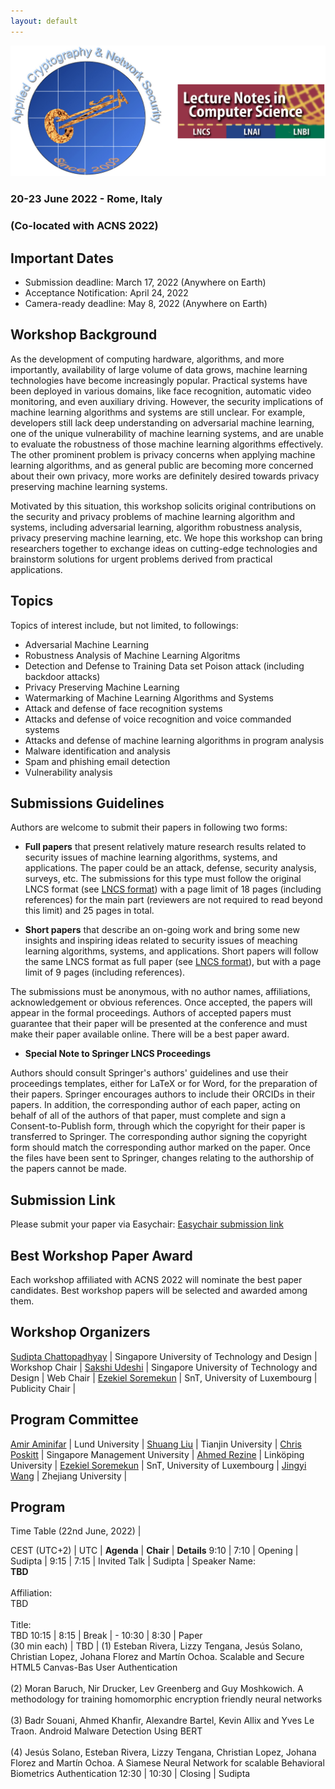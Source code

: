 ```yaml
---
layout: default
---
```


<!-- # Security in Machine Learning and its Applications (SiMLA 2020) -->

<!-- <img class="profile-picture" src="sherlock.jpg"> -->
<!-- ![](images/simla-logo.png =180x) -->
<img src="images/simla-logo.png"/>

### 20-23 June 2022 - Rome, Italy 

### (Co-located with ACNS 2022)


## Important Dates

- Submission deadline: March 17, 2022 (Anywhere on Earth)
- Acceptance Notification: April 24, 2022
- Camera-ready deadline: May 8, 2022 (Anywhere on Earth)

## Workshop Background

As the development of computing hardware, algorithms, and more importantly, availability of large volume of data grows, 
machine learning technologies have become increasingly popular. Practical systems have been deployed in various domains, 
like face recognition, automatic video monitoring, and even auxiliary driving. However, the security implications of 
machine learning algorithms and systems are still unclear. For example, developers still lack deep understanding on 
adversarial machine learning, one of the unique vulnerability of machine learning systems, and are unable to evaluate the 
robustness of those machine learning algorithms effectively. The other prominent problem is privacy concerns when applying 
machine learning algorithms, and as general public are becoming more concerned about their own privacy, more works are 
definitely desired towards privacy preserving machine learning systems.

Motivated by this situation, this workshop solicits original contributions on the security and privacy problems of machine 
learning algorithm and systems, including adversarial learning, algorithm robustness analysis, privacy preserving machine 
learning, etc. We hope this workshop can bring researchers together to exchange ideas on cutting-edge technologies and 
brainstorm solutions for urgent problems derived from practical applications.

## Topics

Topics of interest include, but not limited, to followings:

   - Adversarial Machine Learning
   - Robustness Analysis of Machine Learning Algoritms
   - Detection and Defense to Training Data set Poison attack (including backdoor attacks)
   - Privacy Preserving Machine Learning
   - Watermarking of Machine Learning Algorithms and Systems
   - Attack and defense of face recognition systems
   - Attacks and defense of voice recognition and voice commanded systems
   - Attacks and defense of machine learning algorithms in program analysis
   - Malware identification and analysis
   - Spam and phishing email detection
   - Vulnerability analysis
 

## Submissions Guidelines

Authors are welcome to submit their papers in following two forms:

   - **Full papers** that present relatively mature research results related to security issues of machine learning algorithms, systems, and applications. The paper could be an attack, defense, security analysis, surveys, etc. The submissions for this type must follow the original LNCS format (see [LNCS format](http://www.springeronline.com/lncs)) with a page limit of 18 pages (including references) for the main part (reviewers are not required to read beyond this limit) and 25 pages in total.

   - **Short papers** that describe an on-going work and bring some new insights and inspiring ideas related to security issues of meaching learning algorithms, systems, and applications. Short papers will follow the same LNCS format as full paper (see [LNCS format](http://www.springeronline.com/lncs)), but with a page limit of 9 pages (including references).

The submissions must be anonymous, with no author names, affiliations, acknowledgement or obvious references. Once accepted, the papers will appear in the formal proceedings. Authors of accepted papers must guarantee that their paper will be presented at the conference and must make their paper available online. There will be a best paper award.

   - **Special Note to Springer LNCS Proceedings**

Authors should consult Springer's authors' guidelines and use their proceedings templates, either for LaTeX or for Word, for the preparation of their papers. Springer encourages authors to include their ORCIDs in their papers. In addition, the corresponding author of each paper, acting on behalf of all of the authors of that paper, must complete and sign a Consent-to-Publish form, through which the copyright for their paper is transferred to Springer. The corresponding author signing the copyright form should match the corresponding author marked on the paper. Once the files have been sent to Springer, changes relating to the authorship of the papers cannot be made.

## Submission Link

Please submit your paper via Easychair: [Easychair submission link](https://easychair.org/conferences/?conf=simla2022)


## Best Workshop Paper Award

Each workshop affiliated with ACNS 2022 will nominate the best paper candidates. Best workshop papers will be selected and awarded among them.


<!-- https://easychair.org/conferences/?conf=simla2020 -->

## Workshop Organizers


[Sudipta Chattopadhyay](https://asset-group.github.io/) | Singapore University of Technology and Design  | Workshop Chair |
[Sakshi Udeshi](http://sakshiudeshi.github.io/) | Singapore University of Technology and Design  | Web Chair |
[Ezekiel Soremekun](https://scholar.google.com.sg/citations?user=r8T1-yoAAAAJ) | SnT, University of Luxembourg | Publicity Chair |

## Program Committee

[Amir Aminifar](https://portal.research.lu.se/en/persons/amir-aminifar) | Lund University | 
[Shuang Liu](https://tjusail.github.io/people/liushuang.html) | Tianjin University | 
[Chris Poskitt](https://cposkitt.github.io/) |  Singapore Management University  |
[Ahmed Rezine](https://rezahmed.github.io/) | Linköping University | 
[Ezekiel Soremekun](https://scholar.google.com.sg/citations?user=r8T1-yoAAAAJ) | SnT, University of Luxembourg |
[Jingyi Wang](https://wang-jingyi.github.io/) | Zhejiang University | 

## Program

Time Table (22nd June, 2022) |

CEST (UTC+2) |  UTC | **Agenda** | **Chair** | **Details**
9:10 | 7:10 | Opening | Sudipta |
9:15 | 7:15 |  Invited Talk |   Sudipta | Speaker Name:<br>**TBD**<br><br> Affiliation:<br>TBD<br><br> Title:<br>TBD
10:15 | 8:15 | Break | -
10:30 | 8:30 |  Paper <br>(30 min each) |  TBD | (1) Esteban Rivera, Lizzy Tengana, Jesús Solano, Christian Lopez, Johana Florez and Martín Ochoa. Scalable and Secure HTML5 Canvas-Bas User Authentication<br><br> (2) Moran Baruch, Nir Drucker, Lev Greenberg and Guy Moshkowich. A methodology for training homomorphic encryption friendly neural networks<br><br> (3) Badr Souani, Ahmed Khanfir, Alexandre Bartel, Kevin Allix and Yves Le Traon. Android Malware Detection Using BERT<br><br> (4) Jesús Solano, Esteban Rivera, Lizzy Tengana, Christian Lopez, Johana Florez and Martín Ochoa. A Siamese Neural Network for scalable Behavioral Biometrics Authentication
12:30 | 10:30 | Closing  | Sudipta



